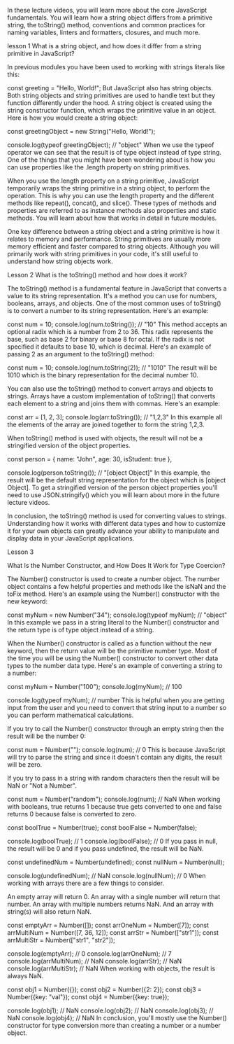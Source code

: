 <!-- @format -->

In these lecture videos, you will learn more about the core JavaScript fundamentals. You will learn how a string object differs from a primitive string, the toString() method, conventions and common practices for naming variables, linters and formatters, closures, and much more.

lesson 1
What is a string object, and how does it differ from a string primitive in JavaScript?

In previous modules you have been used to working with strings literals like this:

const greeting = "Hello, World!";
But JavaScript also has string objects. Both string objects and string primitives are used to handle text but they function differently under the hood. A string object is created using the string constructor function, which wraps the primitive value in an object. Here is how you would create a string object:

const greetingObject = new String("Hello, World!");

console.log(typeof greetingObject); // "object"
When we use the typeof operator we can see that the result is of type object instead of type string. One of the things that you might have been wondering about is how you can use properties like the .length property on string primitives.

When you use the length property on a string primitive, JavaScript temporarily wraps the string primitive in a string object, to perform the operation. This is why you can use the length property and the different methods like repeat(), concat(), and slice(). These types of methods and properties are referred to as instance methods also properties and static methods. You will learn about how that works in detail in future modules.

One key difference between a string object and a string primitive is how it relates to memory and performance. String primitives are usually more memory efficient and faster compared to string objects. Although you will primarily work with string primitives in your code, it's still useful to understand how string objects work.

Lesson 2
What is the toString() method and how does it work?

The toString() method is a fundamental feature in JavaScript that converts a value to its string representation. It's a method you can use for numbers, booleans, arrays, and objects. One of the most common uses of toString() is to convert a number to its string representation. Here's an example:

const num = 10;
console.log(num.toString()); // "10"
This method accepts an optional radix which is a number from 2 to 36. This radix represents the base, such as base 2 for binary or base 8 for octal. If the radix is not specified it defaults to base 10, which is decimal. Here's an example of passing 2 as an argument to the toString() method:

const num = 10;
console.log(num.toString(2)); // "1010"
The result will be 1010 which is the binary representation for the decimal number 10.

You can also use the toString() method to convert arrays and objects to strings. Arrays have a custom implementation of toString() that converts each element to a string and joins them with commas. Here's an example:

const arr = [1, 2, 3];
console.log(arr.toString()); // "1,2,3"
In this example all the elements of the array are joined together to form the string 1,2,3.

When toString() method is used with objects, the result will not be a stringified version of the object properties.

const person = {
name: "John",
age: 30,
isStudent: true
},

console.log(person.toString()); // "[object Object]"
In this example, the result will be the default string representation for the object which is [object Object]. To get a stringified version of the person object properties you'll need to use JSON.stringify() which you will learn about more in the future lecture videos.

In conclusion, the toString() method is used for converting values to strings. Understanding how it works with different data types and how to customize it for your own objects can greatly advance your ability to manipulate and display data in your JavaScript applications.

Lesson 3

What Is the Number Constructor, and How Does It Work for Type Coercion?

The Number() constructor is used to create a number object. The number object contains a few helpful properties and methods like the isNaN and the toFix method. Here's an example using the Number() constructor with the new keyword:

const myNum = new Number("34");
console.log(typeof myNum); // "object"
In this example we pass in a string literal to the Number() constructor and the return type is of type object instead of a string.

When the Number() constructor is called as a function without the new keyword, then the return value will be the primitive number type. Most of the time you will be using the Number() constructor to convert other data types to the number data type. Here's an example of converting a string to a number:

const myNum = Number("100");
console.log(myNum); // 100

console.log(typeof myNum); // number
This is helpful when you are getting input from the user and you need to convert that string input to a number so you can perform mathematical calculations.

If you try to call the Number() constructor through an empty string then the result will be the number 0:

const num = Number("");
console.log(num); // 0
This is because JavaScript will try to parse the string and since it doesn't contain any digits, the result will be zero.

If you try to pass in a string with random characters then the result will be NaN or "Not a Number".

const num = Number("random");
console.log(num); // NaN
When working with booleans, true returns 1 because true gets converted to one and false returns 0 because false is converted to zero.

const boolTrue = Number(true);
const boolFalse = Number(false);

console.log(boolTrue); // 1
console.log(boolFalse); // 0
If you pass in null, the result will be 0 and if you pass undefined, the result will be NaN.

const undefinedNum = Number(undefined);
const nullNum = Number(null);

console.log(undefinedNum); // NaN
console.log(nullNum); // 0
When working with arrays there are a few things to consider.

An empty array will return 0. An array with a single number will return that number. An array with multiple numbers returns NaN. And an array with string(s) will also return NaN.

const emptyArr = Number([]);
const arrOneNum = Number([7]);
const arrMultiNum = Number([7, 36, 12]);
const arrStr = Number(["str1"]);
const arrMultiStr = Number(["str1", "str2"]);

console.log(emptyArr); // 0
console.log(arrOneNum); // 7
console.log(arrMultiNum); // NaN
console.log(arrStr); // NaN
console.log(arrMultiStr); // NaN
When working with objects, the result is always NaN.

const obj1 = Number({});
const obj2 = Number({2: 2});
const obj3 = Number({key: "val"});
const obj4 = Number({key: true});

console.log(obj1); // NaN
console.log(obj2); // NaN
console.log(obj3); // NaN
console.log(obj4); // NaN
In conclusion, you'll mostly use the Number() constructor for type conversion more than creating a number or a number object.
